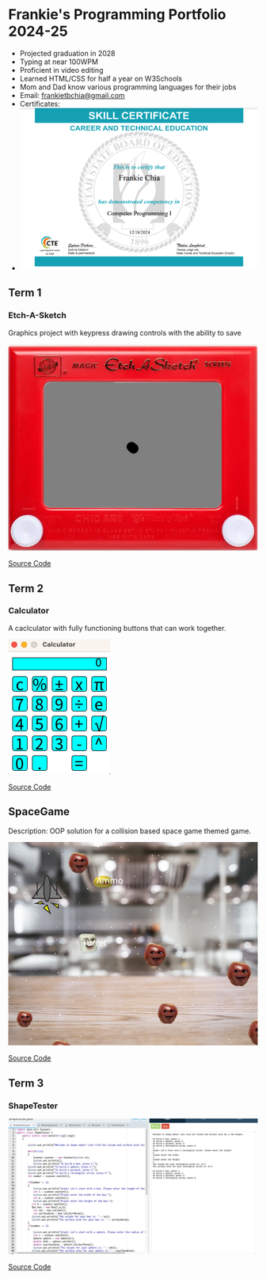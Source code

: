 # Frankie's Programming Portfolio 2024-25
* Projected graduation in 2028
* Typing at near 100WPM
* Proficient in video editing
* Learned HTML/CSS for half a year on W3Schools
* Mom and Dad know various programming languages for their jobs
* Email: frankietbchia@gmail.com
* Certificates:
* ![Running App](https://github.com/Fronkthechonk/programmingportfolio/blob/main/images/Screenshot%202025-01-13%20at%2011.27.17%20AM.png?raw=true)

## Term 1
### Etch-A-Sketch
Graphics project with keypress drawing controls with the ability to save

![Running App](https://github.com/Fronkthechonk/programmingportfolio/blob/main/images/etch.png?raw=true)

[Source Code](https://github.com/Fronkthechonk/programmingportfolio/blob/main/src/term1/Etch_a_Sketch/Etch_a_Sketch.pde)

## Term 2
### Calculator
A caclculator with fully functioning buttons that can work together. 

![Running App](https://github.com/Fronkthechonk/programmingportfolio/blob/main/images/calc.png?raw=true) 

[Source Code](https://github.com/Fronkthechonk/programmingportfolio/blob/main/src/term1/Etch_a_Sketch/Etch_a_Sketch.pde)

## SpaceGame
Description: OOP solution for a collision based space game themed game.

![Running App](https://github.com/Fronkthechonk/programmingportfolio/blob/main/images/Screenshot%202024-12-02%20at%2011.33.02%20AM.png?raw=true) 

[Source Code](https://github.com/Fronkthechonk/programmingportfolio/tree/main/src/term2/Final%20Space%20Game?)

## Term  3
### ShapeTester

![Running App](https://github.com/Fronkthechonk/programmingportfolio/blob/main/images/shape.png?raw=true)

[Source Code](https://github.com/Fronkthechonk/programmingportfolio/tree/main/src/newshape)
